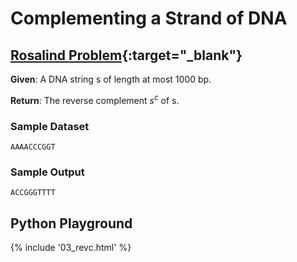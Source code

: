 # Complementing a Strand of DNA

## [Rosalind Problem](https://rosalind.info/problems/revc/){:target="_blank"}

**Given**: A DNA string s of length at most 1000 bp.

**Return**: The reverse complement $s^c$ of s.

### Sample Dataset

```
AAAACCCGGT
```

### Sample Output

```
ACCGGGTTTT
```

## Python Playground

{% include '03_revc.html' %}